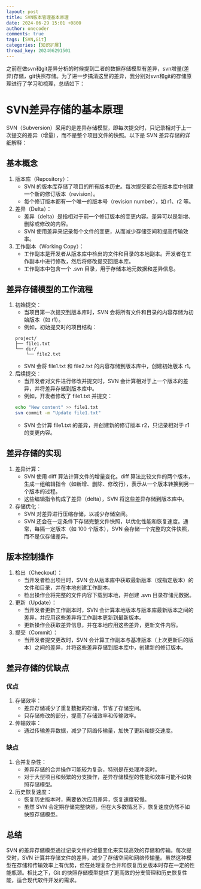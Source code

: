 ```yaml
---
layout: post
title: SVN版本管理基本原理
date: 2024-06-29 15:01 +0800
author: onecoder
comments: true
tags: [SVN,Git]
categories: [知识扩展]
thread_key: 202406291501
---
```

之前在做svn和git差异分析的时候提到二者的数据存储模型有差异，svn增量(差异)存储，git快照存储。为了进一步搞清这里的差异，我分别对svn和git的存储原理进行了学习和梳理，总结如下：
<!--more-->
# SVN差异存储的基本原理
SVN（Subversion）采用的是差异存储模型，即每次提交时，只记录相对于上一次提交的差异（增量），而不是整个项目文件的快照。以下是 SVN 差异存储的详细解释：
## 基本概念
1. 版本库（Repository）：
    - SVN 的版本库存储了项目的所有版本历史。每次提交都会在版本库中创建一个新的修订版本（revision）。
    - 每个修订版本都有一个唯一的版本号（revision number），如 r1、r2 等。
2. 差异（Delta）：
    - 差异（delta）是指相对于前一个修订版本的变更内容。差异可以是新增、删除或修改的内容。
    - SVN 使用差异来记录每个文件的变更，从而减少存储空间和提高传输效率。
3. 工作副本（Working Copy）：
    - 工作副本是开发者从版本库中检出的文件和目录的本地副本。开发者在工作副本中进行修改，然后将修改提交回版本库。
    - 工作副本中包含一个 .svn 目录，用于存储本地元数据和差异信息。

## 差异存储模型的工作流程
1. 初始提交：
    - 当项目第一次提交到版本库时，SVN 会将所有文件和目录的内容存储为初始版本（如 r1）。
    - 例如，初始提交时的项目结构：
    ```plaintext
    project/
    ├── file1.txt
    └── dir/
        └── file2.txt
    ```
    - SVN 会将 file1.txt 和 file2.txt 的内容存储到版本库中，创建初始版本 r1。
2. 后续提交：
    - 当开发者对文件进行修改并提交时，SVN 会计算相对于上一个版本的差异，并将差异存储到版本库中。
    - 例如，开发者修改了 file1.txt 并提交：
     ```bash
    echo "New content" >> file1.txt
    svn commit -m "Update file1.txt"
    ```
    - SVN 会计算 file1.txt 的差异，并创建新的修订版本 r2，只记录相对于 r1 的变更内容。

## 差异存储的实现
1. 差异计算：
    - SVN 使用 diff 算法计算文件的增量变化。diff 算法比较文件的两个版本，生成一组编辑指令（如新增、删除、修改行），表示从一个版本转换到另一个版本的过程。
    - 这些编辑指令构成了差异（delta），SVN 将这些差异存储到版本库中。
2. 存储优化：
    - SVN 对差异进行压缩存储，以减少存储空间。
    - SVN 还会在一定条件下存储完整文件快照，以优化性能和恢复速度。通常，每隔一定版本（如 100 个版本），SVN 会存储一个完整的文件快照，而不是仅存储差异。

## 版本控制操作
1. 检出（Checkout）：
    - 当开发者检出项目时，SVN 会从版本库中获取最新版本（或指定版本）的文件和目录，并在本地创建工作副本。
    - 检出操作会将完整的文件内容下载到本地，并创建 .svn 目录存储元数据。
2. 更新（Update）：
    - 当开发者更新工作副本时，SVN 会计算本地版本与版本库最新版本之间的差异，并应用这些差异将工作副本更新到最新版本。
    - 更新操作会获取差异信息，并在本地应用这些差异，更新文件内容。
3. 提交（Commit）：
    - 当开发者提交更改时，SVN 会计算工作副本与基准版本（上次更新后的版本）之间的差异，并将这些差异存储到版本库中，创建新的修订版本。

## 差异存储的优缺点
### 优点
1. 存储效率：
    - 差异存储减少了重复数据的存储，节省了存储空间。
    - 只存储修改的部分，提高了存储效率和传输效率。
2. 传输效率：
    - 通过传输差异数据，减少了网络传输量，加快了更新和提交速度。

### 缺点
1. 合并复杂性：
    - 差异存储的合并操作可能较为复杂，特别是在处理冲突时。
    - 对于大型项目和频繁的分支操作，差异存储模型的性能和效率可能不如快照存储模型。
2. 历史恢复速度：
    - 恢复历史版本时，需要依次应用差异，恢复速度较慢。
    - 虽然 SVN 会定期存储完整快照，但在大多数情况下，恢复速度仍然不如快照存储模型。
    
## 总结
SVN 的差异存储模型通过记录文件的增量变化来实现高效的存储和传输。每次提交时，SVN 计算并存储文件的差异，减少了存储空间和网络传输量。虽然这种模型在存储和传输效率上有优势，但在处理复杂合并和恢复历史版本时存在一定的性能瓶颈。相比之下，Git 的快照存储模型提供了更高效的分支管理和历史恢复性能，适合现代软件开发的需求。